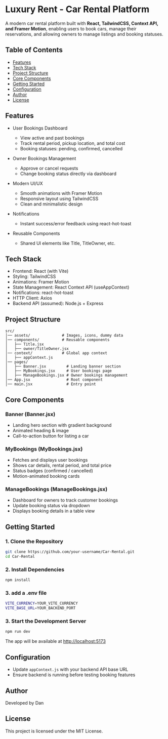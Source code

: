 # Luxury Rent - Car Rental Platform

A modern car rental platform built with **React, TailwindCSS, Context API, and Framer Motion**, enabling users to book cars, manage their reservations, and allowing owners to manage listings and booking statuses.

## Table of Contents

- [Features](#features)
- [Tech Stack](#tech-stack)
- [Project Structure](#project-structure)
- [Core Components](#core-components)
- [Getting Started](#getting-started)
- [Configuration](#configuration)
- [Author](#author)
- [License](#license)

## Features

- User Bookings Dashboard  
  - View active and past bookings  
  - Track rental period, pickup location, and total cost  
  - Booking statuses: pending, confirmed, cancelled  

- Owner Bookings Management  
  - Approve or cancel requests  
  - Change booking status directly via dashboard  

- Modern UI/UX  
  - Smooth animations with Framer Motion  
  - Responsive layout using TailwindCSS  
  - Clean and minimalistic design  

- Notifications  
  - Instant success/error feedback using react-hot-toast  

- Reusable Components  
  - Shared UI elements like Title, TitleOwner, etc.  

## Tech Stack

- Frontend: React (with Vite)  
- Styling: TailwindCSS  
- Animations: Framer Motion  
- State Management: React Context API (useAppContext)  
- Notifications: react-hot-toast  
- HTTP Client: Axios  
- Backend API (assumed): Node.js + Express  

## Project Structure

```
src/
│── assets/              # Images, icons, dummy data
│── components/          # Reusable components
│   ├── Title.jsx
│   ├── owner/TitleOwner.jsx
│── context/             # Global app context
│   ├── appContext.js
│── pages/
│   ├── Banner.jsx         # Landing banner section
│   ├── MyBookings.jsx     # User bookings page
│   ├── ManageBookings.jsx # Owner bookings management
│── App.jsx                # Root component
│── main.jsx               # Entry point
```

## Core Components

### Banner (Banner.jsx)

- Landing hero section with gradient background
- Animated heading & image
- Call-to-action button for listing a car

### MyBookings (MyBookings.jsx)

- Fetches and displays user bookings
- Shows car details, rental period, and total price
- Status badges (confirmed / cancelled)
- Motion-animated booking cards

### ManageBookings (ManageBookings.jsx)

- Dashboard for owners to track customer bookings
- Update booking status via dropdown
- Displays booking details in a table view

## Getting Started

### 1. Clone the Repository

```bash
git clone https://github.com/your-username/Car-Rental.git
cd Car-Rental
```

### 2. Install Dependencies

```bash
npm install
```

### 3. add a .env file

```bash
VITE_CURRENCY=YOUR_VITE_CURRENCY
VITE_BASE_URL=YOUR_BACKEND_PORT
```

### 3. Start the Development Server

```bash
npm run dev
```

The app will be available at <http://localhost:5173>

## Configuration

- Update `appContext.js` with your backend API base URL
- Ensure backend is running before testing booking features

## Author

Developed by Dan

## License

This project is licensed under the MIT License.
